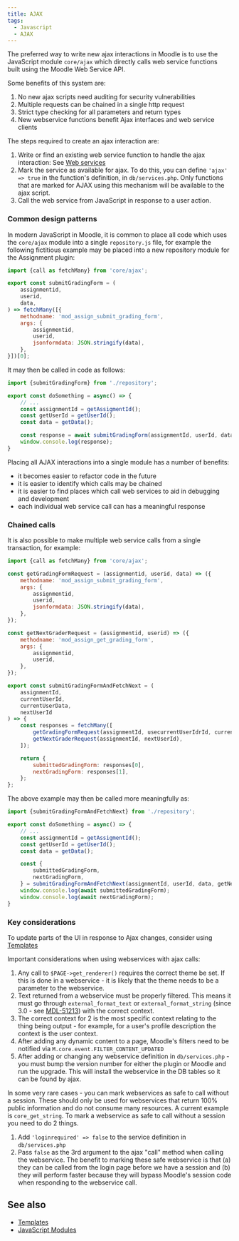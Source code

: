 ```yaml
---
title: AJAX
tags:
  - Javascript
  - AJAX
---
```


The preferred way to write new ajax interactions in Moodle is to use the JavaScript module `core/ajax` which directly calls web service functions built using the Moodle Web Service API.

Some benefits of this system are:

1. No new ajax scripts need auditing for security vulnerabilities
1. Multiple requests can be chained in a single http request
1. Strict type checking for all parameters and return types
1. New webservice functions benefit Ajax interfaces and web service clients

The steps required to create an ajax interaction are:

1. Write or find an existing web service function to handle the ajax interaction: See [Web services](https://docs.moodle.org/dev/_Web_services_)
1. Mark the service as available for ajax. To do this, you can define `'ajax' => true` in the function's definition, in `db/services.php`. Only functions that are marked for AJAX using this mechanism will be available to the ajax script.
1. Call the web service from JavaScript in response to a user action.

### Common design patterns

In modern JavaScript in Moodle, it is common to place all code which uses the `core/ajax` module into a single `repository.js` file, for example the following fictitious example may be placed into a new repository module for the Assignment plugin:

```js title="mod/assign/amd/src/repository.js"
import {call as fetchMany} from 'core/ajax';

export const submitGradingForm = (
    assignmentid,
    userid,
    data,
) => fetchMany([{
    methodname: 'mod_assign_submit_grading_form',
    args: {
        assignmentid,
        userid,
        jsonformdata: JSON.stringify(data),
    },
}])[0];
```

It may then be called in code as follows:

```js title="mod/assign/amd/src/example.js"
import {submitGradingForm} from './repository';

export const doSomething = async() => {
    // ...
    const assignmentId = getAssigmentId();
    const getUserId = getUserId();
    const data = getData();

    const response = await submitGradingForm(assignmentId, userId, data);
    window.console.log(response);
}
```

Placing all AJAX interactions into a single module has a number of benefits:

- it becomes easier to refactor code in the future
- it is easier to identify which calls may be chained
- it is easier to find places which call web services to aid in debugging and development
- each individual web service call can has a meaningful response

### Chained calls

It is also possible to make multiple web service calls from a single transaction, for example:

```js title="mod/assign/amd/src/example.js"
import {call as fetchMany} from 'core/ajax';

const getGradingFormRequest = (assignmentid, userid, data) => ({
    methodname: 'mod_assign_submit_grading_form',
    args: {
        assignmentid,
        userid,
        jsonformdata: JSON.stringify(data),
    },
});

const getNextGraderRequest = (assignmentid, userid) => ({
    methodname: 'mod_assign_get_grading_form',
    args: {
        assignmentid,
        userid,
    },
});

export const submitGradingFormAndFetchNext = (
    assignmentId,
    currentUserId,
    currentUserData,
    nextUserId
) => {
    const responses = fetchMany([
        getGradingFormRequest(assignmentId, usecurrentUserIdrId, currentUserData),
        getNextGraderRequest(assignmentId, nextUserId),
    ]);

    return {
        submittedGradingForm: responses[0],
        nextGradingForm: responses[1],
    };
};
```

The above example may then be called more meaningfully as:

```js title="mod/assign/example.js"
import {submitGradingFormAndFetchNext} from './repository';

export const doSomething = async() => {
    // ...
    const assignmentId = getAssigmentId();
    const getUserId = getUserId();
    const data = getData();

    const {
        submittedGradingForm,
        nextGradingForm,
    } = submitGradingFormAndFetchNext(assignmentId, userId, data, getNextuserId);
    window.console.log(await submittedGradingForm);
    window.console.log(await nextGradingForm);
}
```

### Key considerations

To update parts of the UI in response to Ajax changes, consider using [Templates](https://docs.moodle.org/dev/_Templates_)

Important considerations when using webservices with ajax calls:

1. Any call to `$PAGE->get_renderer()` requires the correct theme be set. If this is done in a webservice - it is likely that the theme needs to be a parameter to the webservice.
1. Text returned from a webservice must be properly filtered. This means it must go through `external_format_text` or `external_format_string` (since 3.0 - see [MDL-51213](https://tracker.moodle.org/browse/MDL-51213)) with the correct context.
1. The correct context for 2 is the most specific context relating to the thing being output - for example, for a user's profile description the context is the user context.
1. After adding any dynamic content to a page, Moodle's filters need to be notified via `M.core.event.FILTER_CONTENT_UPDATED`
1. After adding or changing any webservice definition in `db/services.php` - you must bump the version number for either the plugin or Moodle and run the upgrade. This will install the webservice in the DB tables so it can be found by ajax.

In some very rare cases - you can mark webservices as safe to call without a session. These should only be used for webservices that return 100% public information and do not consume many resources. A current example is `core_get_string`. To mark a webservice as safe to call without a session you need to do 2 things.

1. Add `'loginrequired' => false` to the service definition in `db/services.php`
1. Pass `false` as the 3rd argument to the ajax "call" method when calling the webservice.
The benefit to marking these safe webservice is that (a) they can be called from the login page before we have a session and (b) they will perform faster because they will bypass Moodle's session code when responding to the webservice call.

## See also

- [Templates](../../templates/index.md)
- [JavaScript Modules](https://docs.moodle.org/dev/Javascript_Modules)

